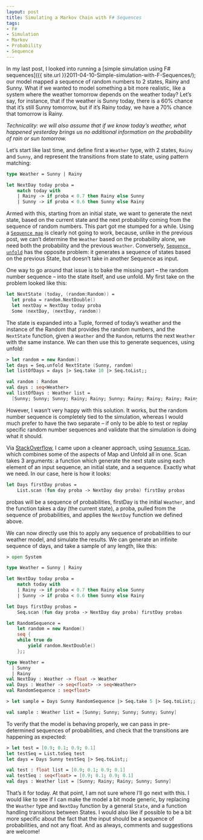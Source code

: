 ```yaml
---
layout: post
title: Simulating a Markov Chain with F# Sequences
tags:
- F#
- Simulation
- Markov
- Probability
- Sequence
---
```


In my last post, I looked into running a [simple simulation using F# sequences]({{ site.url }}2011-04-10-Simple-simulation-with-F-Sequences/); our model mapped a sequence of random numbers to 2 states, Rainy and Sunny.  What if we wanted to model something a bit more realistic, like a system where the weather tomorrow depends on the weather today? Let’s say, for instance, that if the weather is Sunny today, there is a 60% chance that it’s still Sunny tomorrow, but if it’s Rainy today, we have a 70% chance that tomorrow is Rainy.  

*Technicality: we will also assume that if we know today’s weather, what happened yesterday brings us no additional information on the probability of rain or sun tomorrow.*  

Let’s start like last time, and define first a `Weather` type, with 2 states, `Rainy` and `Sunny`, and represent the transitions from state to state, using pattern matching:  

```  fsharp
type Weather = Sunny | Rainy

let NextDay today proba =
    match today with
    | Rainy -> if proba < 0.7 then Rainy else Sunny
    | Sunny -> if proba < 0.6 then Sunny else Rainy
``` 

Armed with this, starting from an initial state, we want to generate the next state, based on the current state and the next probability coming from the sequence of random numbers. This part got me stumped for a while. Using a [`Sequence map`](http://msdn.microsoft.com/en-us/library/ee370346.aspx) is clearly not going to work, because, unlike in the previous post, we can’t determine the `Weather` based on the probability alone, we need both the probability and the previous `Weather`. Conversely, [`Sequence unfold`](http://msdn.microsoft.com/en-us/library/ee340363.aspx) has the opposite problem: it generates a sequence of states based on the previous State, but doesn’t take in another Sequence as input.

<!--more-->

One way to go around that issue is to bake the missing part – the random number sequence – into the state itself, and use unfold. My first take on the problem looked like this:


``` fsharp
let NextState (today, (random:Random)) =
  let proba = random.NextDouble()
  let nextDay = NextDay today proba
  Some (nextDay, (nextDay, random))
``` 

The state is expanded into a Tuple, formed of today’s weather and the instance of the Random that provides the random numbers, and the `NextState` function, given a `Weather` and the `Random`, returns the next `Weather` with the same instance. We can then use this to generate sequences, using unfold:

``` fsharp
> let random = new Random()
let days = Seq.unfold NextState (Sunny, random)
let listOfDays = days |> Seq.take 10 |> Seq.toList;;

val random : Random
val days : seq<Weather>
val listOfDays : Weather list =
  [Sunny; Sunny; Sunny; Rainy; Rainy; Sunny; Rainy; Rainy; Rainy; Rainy]
``` 

However, I wasn’t very happy with this solution. It works, but the random number sequence is completely tied to the simulation, whereas I would much prefer to have the two separate – if only to be able to test or replay specific random number sequences and validate that the simulation is doing what it should.

Via [StackOverflow](http://stackoverflow.com/questions/5615184/sequence-constructed-from-the-previous-element-of-the-sequence-and-another-sequen), I came upon a cleaner approach, using [`Sequence Scan`](http://msdn.microsoft.com/en-us/library/ee340364.aspx), which combines some of the aspects of Map and Unfold all in one. Scan takes 3 arguments: a function which generate the next state using each element of an input sequence, an initial state, and a sequence. Exactly what we need. In our case, here is how it looks:

``` fsharp
let Days firstDay probas =
    List.scan (fun day proba -> NextDay day proba) firstDay probas
``` 

probas will be a sequence of probabilities, firstDay is the initial `Weather`, and the function takes a day (the current state), a proba, pulled from the sequence of probabilities, and applies the `NextDay` function we defined above.

We can now directly use this to apply any sequence of probabilities to our weather model, and simulate the results. We can generate an infinite sequence of days, and take a sample of any length, like this:

``` fsharp
> open System

type Weather = Sunny | Rainy

let NextDay today proba =
    match today with
    | Rainy -> if proba < 0.7 then Rainy else Sunny
    | Sunny -> if proba < 0.6 then Sunny else Rainy

let Days firstDay probas =
    Seq.scan (fun day proba -> NextDay day proba) firstDay probas

let RandomSequence = 
    let random = new Random()
    seq {
    while true do
        yield random.NextDouble()
    };;

type Weather =
  | Sunny
  | Rainy
val NextDay : Weather -> float -> Weather
val Days : Weather -> seq<float> -> seq<Weather>
val RandomSequence : seq<float>

> let sample = Days Sunny RandomSequence |> Seq.take 5 |> Seq.toList;;

val sample : Weather list = [Sunny; Sunny; Sunny; Sunny; Sunny]
``` 

To verify that the model is behaving properly, we can pass in pre-determined sequences of probabilities, and check that the transitions are happening as expected:

``` fsharp
> let test = [0.9; 0.1; 0.9; 0.1]
let testSeq = List.toSeq test
let days = Days Sunny testSeq |> Seq.toList;;

val test : float list = [0.9; 0.1; 0.9; 0.1]
val testSeq : seq<float> = [0.9; 0.1; 0.9; 0.1]
val days : Weather list = [Sunny; Rainy; Rainy; Sunny; Sunny]
``` 

That’s it for today. At that point, I am not sure where I’ll go next with this. I would like to see if I can make the model a bit mode generic, by replacing the `Weather` type and `NextDay` function by a general `State`, and a function handling transitions between States. I would also like if possible to be a bit more specific about the fact that the input should be a sequence of probabilities, and not any float. And as always, comments and suggestions are welcome!
